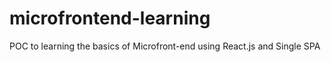 # microfrontend-learning

POC to learning the basics of Microfront-end using React.js and Single SPA
